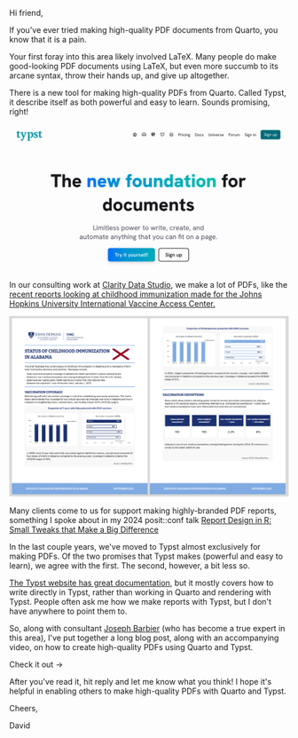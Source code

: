 Hi friend,

If you've ever tried making high-quality PDF documents from Quarto, you know that it is a pain. 

Your first foray into this area likely involved LaTeX. Many people do make good-looking PDF documents using LaTeX, but even more succumb to its arcane syntax, throw their hands up, and give up altogether.

There is a new tool for making high-quality PDFs from Quarto. Called Typst, it describe itself as both powerful and easy to learn. Sounds promising, right!

![](typst-website.png)

In our consulting work at [Clarity Data Studio](https://claritydatastudio.com/), we make a lot of PDFs, like the [recent reports looking at childhood immunization made for the Johns Hopkins University International Vaccine Access Center.](https://publichealth.jhu.edu/ivac/monitoring-childhood-immunization-at-the-state-level) 

![](state-immunization-report-alabama.png)

Many clients come to us for support making highly-branded PDF reports, something I spoke about in my 2024 posit::conf talk [Report Design in R: Small Tweaks that Make a Big Difference](https://www.youtube.com/watch?v=bp1SMhLoz_M&list=PL9HYL-VRX0oSFkdF4fJeY63eGDvgofcbn&index=30&t=1s&ab_channel=PositPBC)

In the last couple years, we've moved to Typst almost exclusively for making PDFs. Of the two promises that Typst makes (powerful and easy to learn), we agree with the first. The second, however, a bit less so. 

[The Typst website has great documentation](https://typst.app/docs/), but it mostly covers how to write directly in Typst, rather than working in Quarto and rendering with Typst. People often ask me how we make reports with Typst, but I don't have anywhere to point them to. 

So, along with consultant [Joseph Barbier](https://barbierjoseph.com/) (who has become a true expert in this area), I've put together a long blog post, along with an accompanying video, on how to create high-quality PDFs using Quarto and Typst. 

Check it out →

After you've read it, hit reply and let me know what you think! I hope it's helpful in enabling others to make high-quality PDFs with Quarto and Typst. 

Cheers,

David